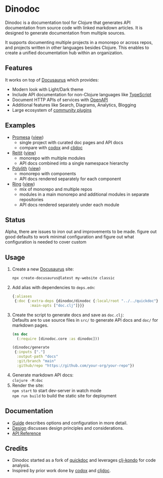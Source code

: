 # Dinodoc

Dinodoc is a documentation tool for Clojure that generates API documentation from source code with linked markdown articles.
It is designed to generate documentation from multiple sources.

It supports documenting multiple projects in a monorepo or across repos,
and projects written in other languages besides Clojure.
This enables to create a unified documentation hub within an organization.

## Features

It works on top of [Docusaurus](https://docusaurus.io/) which provides:

- Modern look with Light/Dark theme
- Include API documentation for non-Clojure languages like [TypeScript](https://github.com/tgreyuk/typedoc-plugin-markdown/tree/master/packages/docusaurus-plugin-typedoc)
- Document HTTP APIs of services with [OpenAPI](https://github.com/rohit-gohri/redocusaurus)
- Additional features like Search, Diagrams, Analytics, Blogging
- Large ecosystem of [community plugins](https://docusaurus.io/community/resources)


## Examples

- [Promesa](/doc.clj) ([view](#))
  - single project with curated doc pages and API docs
  - compare with [codox](https://funcool.github.io/promesa/latest/) and [cljdoc](https://cljdoc.org/d/funcool/promesa/11.0.678/)
- [Reitit](#) ([view](#))
  - monorepo with multiple modules
  - API docs combined into a single namespace hierarchy
- [Polylith](#) ([view](#))
   - monorepo with components
   - API docs rendered separately for each component
- [Ring](#) ([view](#))
  - mix of monorepo and multiple repos
  - modules in a main monorepo and additional modules in separate repositories
  - API docs rendered separately under each module

## Status

Alpha, there are issues to iron out and improvements to be made.
figure out good defaults to work minimal configuration and figure out what configuration is needed to cover custom

## Usage

1. Create a new [Docusaurus](https://docusaurus.io/docs) site:  
   ```sh
   npx create-docusaurus@latest my-website classic
   ```
2. Add alias with dependencies to `deps.edn`:
   ```clojure
   {:aliases
    {:doc {:extra-deps {dinodoc/dinodoc {:local/root "../../quickdoc"}
           :main-opts ["doc.clj"]}}}
   ```
3. Create the script to generate docs and save as `doc.clj`:  
   Defaults are to use source files in `src/` to generate API docs and `doc/` for markdown pages.
   ```clojure
   (ns doc
     (:require [dinodoc.core :as dinodoc]))

   (dinodoc/generate
    {:inputs ["."]
     :output-path "docs"
     :git/branch "main"
     :github/repo "https://github.com/your-org/your-repo"})
   ```
4. Generate markdown API docs:  
   `clojure -M:doc`
5. Render the site:  
   `npm start` to start dev-server in watch mode  
   `npm run build` to build the static site for deployment

## Documentation

- [Guide](doc/guide.md) describes options and configuration in more detail.
- [Design](doc/design.md) discusses design principles and considerations.
- [API Reference](#)

## Credits

- Dinodoc started as a fork of [quickdoc](https://github.com/borkdude/quickdoc) and leverages [clj-kondo](https://github.com/clj-kondo/clj-kondo) for code analysis.
- Inspired by prior work done by [codox](https://github.com/weavejester/codox) and [cljdoc](https://github.com/cljdoc/cljdoc).
